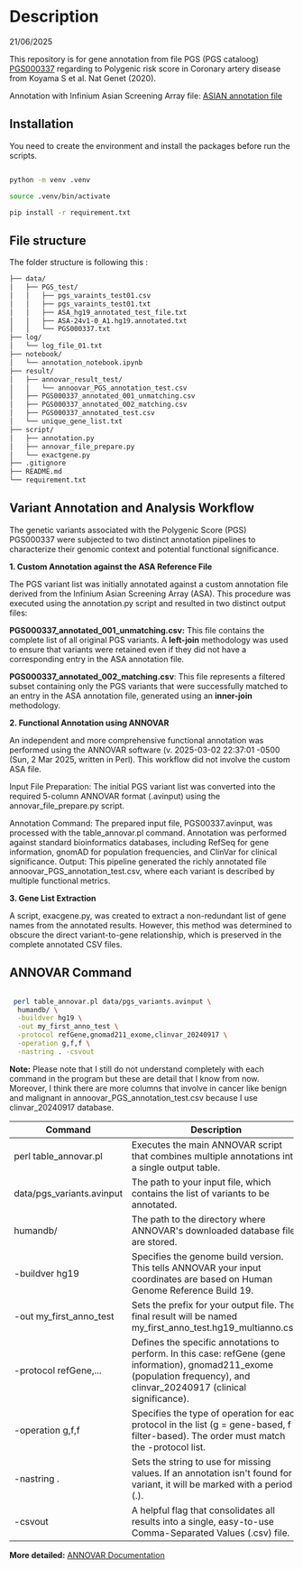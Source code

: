 
# Description
 21/06/2025

This repository is for  gene annotation  from
file PGS (PGS cataloog) [PGS000337](https://www.google.com/url?sa=j&url=https%3A%2F%2Fwww.pgscatalog.org%2Fscore%2FPGS000337%2F&uct=1747741898&usg=ibLCbAeDlazjwOuSa7hsUA-wVw8.&opi=73833047&source=chat.) regarding to Polygenic risk score in Coronary artery disease from Koyama S et al. Nat Genet (2020).

Annotation with Infinium Asian Screening Array file:
[ASIAN annotation file](https://support.illumina.com/downloads/infinium-asian-screening-array-v1-0-support-files.html)

## Installation

You need to create the environment and install the packages before run the scripts. 

``` bash

python -m venv .venv

source .venv/bin/activate

pip install -r requirement.txt

``` 

## File structure

The folder structure is following this :

``` bash
├── data/
│   ├── PGS_test/
│   │   ├── pgs_varaints_test01.csv
│   │   ├── pgs_varaints_test01.txt
│   │   ├── ASA_hg19_annotated_test_file.txt
│   │   ├── ASA-24v1-0_A1.hg19.annotated.txt
│   │   └── PGS000337.txt
├── log/
│   └── log_file_01.txt
├── notebook/
│   └── annotation_notebook.ipynb
├── result/
│   ├── annovar_result_test/
│   │   └── annoovar_PGS_annotation_test.csv
│   ├── PGS000337_annotated_001_unmatching.csv
│   ├── PGS000337_annotated_002_matching.csv
│   ├── PGS000337_annotated_test.csv
│   └── unique_gene_list.txt
├── script/
│   ├── annotation.py
│   ├── annovar_file_prepare.py
│   └── exactgene.py
├── .gitignore
├── README.md
└── requirement.txt

```


## Variant Annotation and Analysis Workflow

The genetic variants associated with the Polygenic Score (PGS) PGS000337 were subjected to two distinct annotation pipelines to characterize their genomic context and potential functional significance.

**1. Custom Annotation against the ASA Reference File**

The PGS variant list was initially annotated against a custom annotation file derived from the Infinium Asian Screening Array (ASA). This procedure was executed using the annotation.py script and resulted in two distinct output files:

**PGS000337_annotated_001_unmatching.csv:** This file contains the complete list of all original PGS variants. A **left-join** methodology was used to ensure that variants were retained even if they did not have a corresponding entry in the ASA annotation file.

**PGS000337_annotated_002_matching.csv**: This file represents a filtered subset containing only the PGS variants that were successfully matched to an entry in the ASA annotation file, generated using an **inner-join** methodology.

**2. Functional Annotation using ANNOVAR**

An independent and more comprehensive functional annotation was performed using the ANNOVAR software (v. 2025-03-02 22:37:01 -0500 (Sun,  2 Mar 2025, written in Perl). This workflow did not involve the custom ASA file.

Input File Preparation: The initial PGS variant list was converted into the required 5-column ANNOVAR format (.avinput) using the annovar_file_prepare.py script.

Annotation Command: The prepared input file, PGS00337.avinput, was processed with the table_annovar.pl command. Annotation was performed against standard bioinformatics databases, including RefSeq for gene information, gnomAD for population frequencies, and ClinVar for clinical significance.
Output: This pipeline generated the richly annotated file annoovar_PGS_annotation_test.csv, where each variant is described by multiple functional metrics.


**3. Gene List Extraction**

A script, exacgene.py, was created to extract a non-redundant list of gene names from the annotated results. However, this method was determined to obscure the direct variant-to-gene relationship, which is preserved in the complete annotated CSV files.




## ANNOVAR  Command 

``` bash

 perl table_annovar.pl data/pgs_variants.avinput \                         
  humandb/ \
  -buildver hg19 \
  -out my_first_anno_test \
  -protocol refGene,gnomad211_exome,clinvar_20240917 \
  -operation g,f,f \
  -nastring . -csvout
  ```

  **Note:**  Please note that I still do not understand completely with each command in the program but these are detail that I know from now. Moreover, I think there are more columns that involve in cancer like benign and malignant in annoovar_PGS_annotation_test.csv because I use clinvar_20240917 database.



| Command | Description|             
| --------- | ----------|
| perl table_annovar.pl | Executes the main ANNOVAR script that combines multiple annotations into a single output table.|
| data/pgs_variants.avinput | The path to your input file, which contains the list of variants to be annotated. |
|humandb/| The path to the directory where ANNOVAR's downloaded database files are stored.|
|-buildver hg19| Specifies the genome build version. This tells ANNOVAR your input coordinates are based on Human Genome Reference Build 19.|
|-out my_first_anno_test| Sets the prefix for your output file. The final result will be named my_first_anno_test.hg19_multianno.csv.|
|-protocol refGene,...| Defines the specific annotations to perform. In this case: refGene (gene information), gnomad211_exome (population frequency), and clinvar_20240917 (clinical significance).|
|-operation g,f,f| Specifies the type of operation for each protocol in the list (g = gene-based, f = filter-based). The order must match the -protocol list.|
|-nastring .| Sets the string to use for missing values. If an annotation isn't found for a variant, it will be marked with a period (.).|
| -csvout|  A helpful flag that consolidates all results into a single, easy-to-use Comma-Separated Values (.csv) file.| 

**More detailed:** [ANNOVAR Documentation](https://annovar.openbioinformatics.org/en/latest/)